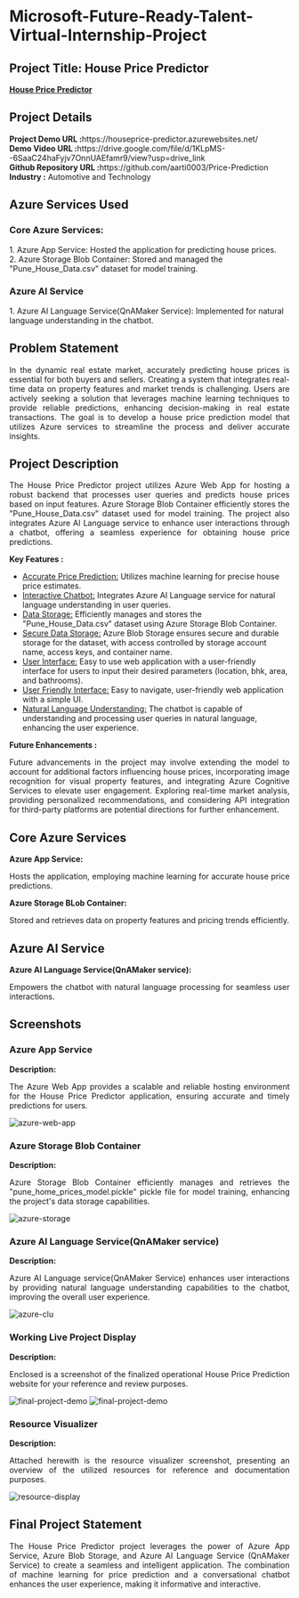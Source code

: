 <h1>Microsoft-Future-Ready-Talent-Virtual-Internship-Project</h1>
<h2>Project Title: House Price Predictor</h2>
<b><a href="https://houseprice-predictor.azurewebsites.net/"> House Price Predictor</a></b>
<br>
<h2>Project Details</h2>
<b>Project Demo URL :</b>https://houseprice-predictor.azurewebsites.net/ <br>
<b>Demo Video URL :</b>https://drive.google.com/file/d/1KLpMS--6SaaC24haFyjv7OnnUAEfamr9/view?usp=drive_link <br>
<b>Github Repository URL :</b>https://github.com/aarti0003/Price-Prediction <br>
<b>Industry :</b> Automotive and Technology<br>

<h2>Azure Services Used</h2>
<h3>Core Azure Services:</h3>
1. Azure App Service: Hosted the application for predicting house prices.<br>
2. Azure Storage Blob Container: Stored and managed the "Pune_House_Data.csv" dataset for model training.<br>
<h3>Azure AI Service</h3> 
1. Azure AI Language Service(QnAMaker Service): Implemented for natural language understanding in the chatbot.<br>

<h2>Problem Statement</h2>
<p align="justify">In the dynamic real estate market, accurately predicting house prices is essential for both buyers and sellers. Creating a system that integrates real-time data on property features and market trends is challenging. Users are actively seeking a solution that leverages machine learning techniques to provide reliable predictions, enhancing decision-making in real estate transactions. The goal is to develop a house price prediction model that utilizes Azure services to streamline the process and deliver accurate insights.</p>

<h2>Project Description</h2>
<p align="justify">The House Price Predictor project utilizes Azure Web App for hosting a robust backend that processes user queries and predicts house prices based on input features. Azure Storage Blob Container efficiently stores the "Pune_House_Data.csv" dataset used for model training. The project also integrates Azure AI Language service to enhance user interactions through a chatbot, offering a seamless experience for obtaining house price predictions.</p>

<b>Key Features :</b>

<ul>
    <li><u>Accurate Price Prediction:</u> Utilizes machine learning for precise house price estimates.</li>
    <li><u>Interactive Chatbot:</u> Integrates Azure AI Language service for natural language understanding in user queries.</li>
    <li><u>Data Storage:</u> Efficiently manages and stores the "Pune_House_Data.csv" dataset using Azure Storage Blob Container.</li>
    <li><u>Secure Data Storage:</u> Azure Blob Storage ensures secure and durable storage for the dataset, with access controlled by storage account name, access keys, and container name.</li>
    <li><u>User Interface:</u> Easy to use web application with a user-friendly interface for users to input their desired parameters (location, bhk, area, and bathrooms).</li>
    <li><u>User Friendly Interface:</u> Easy to navigate, user-friendly web application with a simple UI.</li>
    <li><u>Natural Language Understanding:</u> The chatbot is capable of understanding and processing user queries in natural language, enhancing the user experience.</li>
</ul>

<b>Future Enhancements :</b><br>

<p align="justify">Future advancements in the project may involve extending the model to account for additional factors influencing house prices, incorporating image recognition for visual property features, and integrating Azure Cognitive Services to elevate user engagement. Exploring real-time market analysis, providing personalized recommendations, and considering API integration for third-party platforms are potential directions for further enhancement.</p>

<h2>Core Azure Services</h2>
<b>Azure App Service:</b><br><p align="justify">Hosts the application, employing machine learning for accurate house price predictions.</p>
<b>Azure Storage BLob Container:</b><br><p align="justify">Stored and retrieves data on property features and pricing trends efficiently.</p>

<h2>Azure AI Service</h2>
<b>Azure AI Language Service(QnAMaker service):</b><br><p align="justify">Empowers the chatbot with natural language processing for seamless user interactions.</p>

<h2>Screenshots</h2>

<h3>Azure App Service</h3>
<b>Description:</b><p align="justify">The Azure Web App provides a scalable and reliable hosting environment for the House Price Predictor application, ensuring accurate and timely predictions for users.</p>
<img src="https://github.com/aarti0003/Price-Prediction/blob/main/static/webservice.png" alt="azure-web-app"></img><br>

<h3>Azure Storage Blob Container</h3>
<b>Description:</b><p align="justify">Azure Storage Blob Container efficiently manages and retrieves the "pune_home_prices_model.pickle" pickle file for model training, enhancing the project's data storage capabilities.</p>
<img src="https://github.com/aarti0003/Price-Prediction/blob/main/static/storage.png" alt="azure-storage"></img><br>

<h3>Azure AI Language Service(QnAMaker service)</h3>
<b>Description:</b><p align="justify">Azure AI Language service(QnAMaker Service) enhances user interactions by providing natural language understanding capabilities to the chatbot, improving the overall user experience.</p>
<img src="https://github.com/aarti0003/Price-Prediction/blob/main/static/chatbotservice.png" alt="azure-clu"></img><br>

<h3>Working Live Project Display</h3>
<b>Description:</b><p align="justify">Enclosed is a screenshot of the finalized operational House Price Prediction website for your reference and review purposes.</p>
<img src="https://github.com/aarti0003/Price-Prediction/blob/main/static/web1.png" alt="final-project-demo"></img>
<img src="https://github.com/aarti0003/Price-Prediction/blob/main/static/web2.png" alt="final-project-demo"></img>

<h3>Resource Visualizer</h3>
<b>Description:</b><p align="justify">Attached herewith is the resource visualizer screenshot, presenting an overview of the utilized resources for reference and documentation purposes.</p>
<img src="https://github.com/aarti0003/Price-Prediction/blob/main/static/resource.png" alt="resource-display"></img>

<h2>Final Project Statement</h2>
<p align="justify">The House Price Predictor project leverages the power of Azure App Service, Azure Blob Storage, and Azure AI Language Service (QnAMaker Service) to create a seamless and intelligent application. The combination of machine learning for price prediction and a conversational chatbot enhances the user experience, making it informative and interactive. </p>
